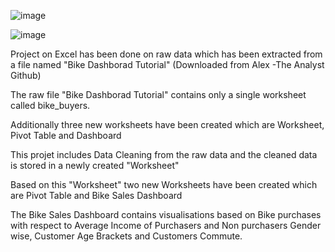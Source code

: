 ![image](https://github.com/Susanta-Analyst/Excel-Project/assets/165849794/97a1883a-9eed-43b9-9505-be62808e1eec)

![image](https://github.com/Susanta-Analyst/Excel-Project/assets/165849794/a697eb5f-fd8d-4f32-8971-c357f0812d56)

Project on Excel has been done on raw data which has been extracted from a file named "Bike Dashborad Tutorial" (Downloaded from Alex -The Analyst Github)

The raw file "Bike Dashborad Tutorial" contains only a single worksheet called bike_buyers.

Additionally three new worksheets have been created which are Worksheet, Pivot Table and Dashboard

This projet includes Data Cleaning from the raw data and the cleaned data is stored in a newly created "Worksheet"

Based on this "Worksheet" two new Worksheets have been created which are Pivot Table and Bike Sales Dashboard

The Bike Sales Dashboard contains visualisations based on Bike purchases with respect to Average Income of Purchasers and Non purchasers Gender wise, Customer Age Brackets and Customers Commute.

